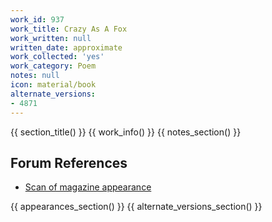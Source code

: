 ```yaml
---
work_id: 937
work_title: Crazy As A Fox
work_written: null
written_date: approximate
work_collected: 'yes'
work_category: Poem
notes: null
icon: material/book
alternate_versions:
- 4871
---
```


{{ section_title() }}
{{ work_info() }}
{{ notes_section() }}
## Forum References
- [Scan of magazine appearance](https://bukowskiforum.com/threads/artcrimes-issue-11-april-1991.7165/#post-122203)

{{ appearances_section() }}
{{ alternate_versions_section() }}